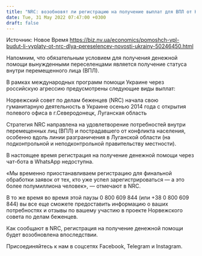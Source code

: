 ```yaml
---
title: "NRC: возобновят ли регистрацию на получение выплат для ВПЛ от Норвежского совета по делам беженцев"
date: Tue, 31 May 2022 07:47:00 +0300
draft: false
---
```

Источник: Новое Время https://biz.nv.ua/economics/pomoshch-vpl-budut-li-vyplaty-ot-nrc-dlya-pereselencev-novosti-ukrainy-50246450.html


Напомним, что обязательным условием для получения денежной помощи вынужденными переселенцами является получение статуса внутри перемещенного лица (ВПЛ).

В рамках международных программ помощи Украине через российскую агрессию предусмотрены следующие виды выплат:

Норвежский совет по делам беженцев (NRC) начала свою гуманитарную деятельность в Украине осенью 2014 года с открытия полевого офиса в г.Северодонецк, Луганская область

Стратегия NRC направлена на удовлетворение потребностей внутри перемещенных лиц (ВПЛ) и пострадавшего от конфликта населения, особенно вдоль линии разграничения в Луганской области (на подконтрольной и неподконтрольной правительству местности).

В настоящее время регистрация на получение денежной помощи через чат-бота в WhatsApp недоступна.

«Мы временно приостанавливаем регистрацию для финальной обработки заявок от тех, кто уже успел зарегистрироваться — а это более полумиллиона человек», — отмечают в NRC.

В то же время во время этой паузы 0 800 609 844 (или +38 0 800 609 844) вы все еще сможете предоставить информацию о ваших потребностях и отзывы по вашему участию в проекте Норвежского совета по делам беженцев.

Как сообщают в NRC, регистрация на получение денежной помощи будет возобновлена впоследствии.

Присоединяйтесь к нам в соцсетях Facebook, Telegram и Instagram.
